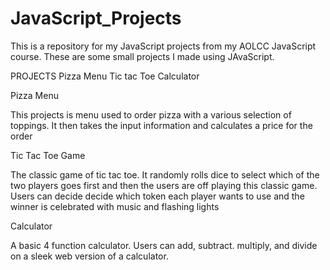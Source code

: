 # JavaScript_Projects
 This is a repository for my JavaScript projects from my AOLCC JavaScript course.
These are some small projects I made using JAvaScript.

PROJECTS
Pizza Menu
Tic tac Toe
Calculator

Pizza Menu

This projects is menu used to order pizza with a various selection of toppings. It then takes the
input information and calculates a price for the order

Tic Tac Toe Game

The classic game of tic tac toe. It randomly rolls dice to select which of the two players goes first
and then the users are off playing this classic game. Users can decide decide which token each player wants
to use and the winner is celebrated with music and flashing lights

Calculator

A basic 4 function calculator. Users can add, subtract. multiply, and divide on a sleek web version of a calculator.
